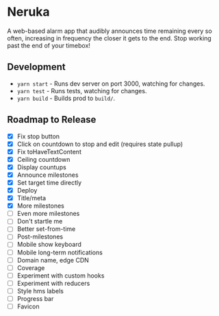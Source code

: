 # Neruka

A web-based alarm app that audibly announces time remaining every so often, increasing in frequency the closer it gets to the end. Stop working past the end of your timebox!

## Development

- `yarn start` - Runs dev server on port 3000, watching for changes.
- `yarn test` - Runs tests, watching for changes.
- `yarn build` - Builds prod to `build/`.

## Roadmap to Release

- [x] Fix stop button
- [x] Click on countdown to stop and edit (requires state pullup)
- [x] Fix toHaveTextContent
- [x] Ceiling countdown
- [x] Display countups
- [x] Announce milestones
- [x] Set target time directly
- [x] Deploy
- [x] Title/meta
- [x] More milestones
- [ ] Even more milestones
- [ ] Don't startle me
- [ ] Better set-from-time
- [ ] Post-milestones
- [ ] Mobile show keyboard
- [ ] Mobile long-term notifications
- [ ] Domain name, edge CDN
- [ ] Coverage
- [ ] Experiment with custom hooks
- [ ] Experiment with reducers
- [ ] Style hms labels
- [ ] Progress bar
- [ ] Favicon
